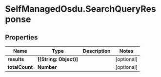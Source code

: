 # SelfManagedOsdu.SearchQueryResponse

## Properties
Name | Type | Description | Notes
------------ | ------------- | ------------- | -------------
**results** | **[{String: Object}]** |  | [optional] 
**totalCount** | **Number** |  | [optional] 


